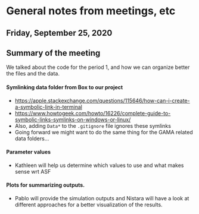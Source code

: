 # General notes from meetings, etc
## Friday, September 25, 2020
## Summary of the meeting
We talked about the code for the period 1, and how we can organize better the files and the data.  

#### Symlinking data folder from Box to our project
- https://apple.stackexchange.com/questions/115646/how-can-i-create-a-symbolic-link-in-terminal
- https://www.howtogeek.com/howto/16226/complete-guide-to-symbolic-links-symlinks-on-windows-or-linux/
- Also, adding `Data*` to the `.gitignore` file ignores these symlinks
- Going forward we might want to do the same thing for the GAMA related data folders...

#### Parameter values
- Kathleen will help us determine which values to use and what makes sense wrt ASF

#### Plots for summarizing outputs.
- Pablo will provide the simulation outputs and Nistara will have a look at different approaches for a better visualization of the results.  
